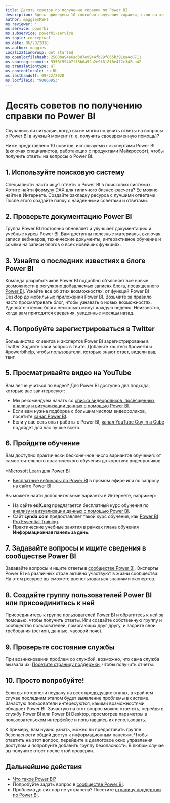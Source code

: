 ```yaml
---
title: Десять советов по получению справки по Power BI
description: Здесь приведены 10 способов получения справки, если вы хотите узнать о работе Power BI.
author: maggiesMSFT
ms.reviewer: ''
ms.service: powerbi
ms.subservice: powerbi-service
ms.topic: conceptual
ms.date: 06/28/2018
ms.author: maggies
LocalizationGroup: Get started
ms.openlocfilehash: 2500ba94a6ad387e9944fb29f865b391ea4c0711
ms.sourcegitcommit: 9350f994b7f18b0a52a2e9f8f8f8e472c342ea42
ms.translationtype: HT
ms.contentlocale: ru-RU
ms.lasthandoff: 09/22/2020
ms.locfileid: "90860953"
---
```

# <a name="10-tips-for-getting-help-with-your-power-bi-questions"></a>Десять советов по получению справки по Power BI
Случались ли ситуации, когда вы не могли получить ответы на вопросы о Power BI в нужный момент (т. е. получить своевременную помощь)? 

Ниже представлено 10 советов, используемых экспертами Power BI (включая специалистов, работающих с продуктами Майкрософт), чтобы получить ответы на вопросы о Power BI.

## <a name="1-use-a-search-engine"></a>1\. Используйте поисковую систему
Специалисты часто ищут ответы о Power BI в поисковых системах. Хотите найти формулу DAX для типичного бизнес-расчета? Ее можно найти в Интернете. Создайте закладку ресурса с лучшими ответами. После этого создайте папку с найденными советами и ответами.


## <a name="2-check-the-power-bi-documentation"></a>2\. Проверьте документацию Power BI
Группа Power BI постоянно обновляет и улучшает документацию и учебные курсы Power BI. Вам доступны полезные материалы, включая записи вебинаров, технические документы, интерактивное обучение и ссылки на записи блогов о всех новейших функциях.

## <a name="3-read-the-power-bi-blog-for-the-latest-news"></a>3\. Узнайте о последних известиях в блоге Power BI
Команда разработчиков Power BI подробно объясняет все новые возможности в регулярно добавляемых [записях блога, посвященного Power BI](https://powerbi.microsoft.com/blog/). Узнайте все об этих возможностях: от функций Power BI Desktop до мобильных приложений Power BI. Возьмите за правило часто просматривать блог, чтобы узнавать о новых возможностях. Уделяйте чтению блога несколько минут каждую неделю. Неизвестно, когда вам пригодятся сведения, увиденные месяцы назад.

## <a name="4-try-twitter"></a>4\. Попробуйте зарегистрироваться в Twitter
Большинство клиентов и экспертов Power BI зарегистрированы в Twitter. Задайте свой вопрос в твите. Добавьте хэштеги #powerbi и #powerbihelp, чтобы пользователи, которые знают ответ, видели ваш твит.

## <a name="5-watch-videos-on-youtube"></a>5\. Просматривайте видео на YouTube
Вам легче учиться по видео? Для Power BI доступно два подхода, которые вас заинтересуют:

* Мы рекомендуем начать со [списка видеороликов, посвященных анализу и визуализации данных с помощью Power BI](https://www.youtube.com/playlist?list=PL1N57mwBHtN0JFoKSR0n-tBkUJHeMP2cP).
* Если вам нужна подборка с большим числом видеороликов, посетите [канал Power BI](https://www.youtube.com/user/mspowerbi/videos).
* Если у вас есть опыт работы с Power BI, [канал YouTube Guy in a Cube](https://www.youtube.com/channel/UCFp1vaKzpfvoGai0vE5VJ0w) подойдет для вас лучше всего.

## <a name="6-attend-training"></a>6\. Пройдите обучение
Вам доступно практически бесконечное число вариантов обучения: от самостоятельного практического обучения до коротких видеороликов.

*[Microsoft Learn для Power BI](/learn/powerplatform/power-bi?WT.mc_id=powerbi_landingpage-docs-link)
* [Бесплатные вебинары по Power BI](webinars.md) в прямом эфире или по запросу на сайте Power BI.

Вы можете найти дополнительные варианты в Интернете, например:

* На сайте **edX.org** предлагается бесплатный курс обучения по [анализу и визуализации данных с помощью Power BI](https://www.edx.org/course/analyzing-visualizing-data-power-bi-microsoft-dat207x-4).
* Сайт **Lynda.com** предоставляет такой курс обучения, как [Power BI Pro Essential Training](https://www.lynda.com/Power-BI-tutorials/Power-BI-Pro-Essential-Training/485820-2.html).
* Практические учебные занятия в рамках плана обучения **Информационная панель за день**.

## <a name="7-ask-or-search-in-the-power-bi-community"></a>7\. Задавайте вопросы и ищите сведения в сообществе Power BI
Задавайте вопросы и ищите ответы в [сообществе Power BI](https://community.powerbi.com). Эксперты Power BI из различных стран активно участвуют в жизни сообщества. На этом ресурсе вы сможете воспользоваться знаниями экспертов.

## <a name="8-join-or-create-a-power-bi-user-group"></a>8\. Создайте группу пользователей Power BI или присоединитесь к ней
Присоединитесь к [группе пользователей Power BI](https://community.powerbi.com/t5/Power-BI-User-Groups/ct-p/Groups) и обратитесь к ней за помощью, чтобы получить ответы. Или создайте собственную группу и сообщество пользователей, помогающих друг другу, и задайте свои требования (регион, данные, часовой пояс).

## <a name="9-check-the-service-status"></a>9\. Проверьте состояние службы
При возникновении проблем со службой, возможно, что сама служба вызвала их. [Посетите страницу поддержки](https://powerbi.microsoft.com/support/), чтобы получить отчеты.

## <a name="10-just-try-it"></a>10. Просто попробуйте!
Если вы потерпели неудачу на всех предыдущих этапах, в крайнем случае последним этапом будет выявление проблемы в системе. Зачастую пользователи интересуются, какими возможностями обладает Power BI. Зачастую на этот вопрос можно ответить, перейдя в службу Power BI или Power BI Desktop, просмотрев параметры в пользовательском интерфейсе и попытавшись их использовать.

К примеру, вам нужно узнать, можно ли предоставить группе безопасности общий доступ к информационным панелям. Чтобы ответить на этот вопрос, перейдите в диалоговое окно управления доступом и попробуйте добавить группу безопасности. В любом случае вы получите ответ после этой проверки.

## <a name="next-steps"></a>Дальнейшие действия
* [Что такое Power BI?](power-bi-overview.md)
* Попробуйте задать вопрос в [сообществе Power BI](https://community.powerbi.com/).
* Проблема до сих пор не устранена? Посетите [страницу поддержки по Power BI](https://powerbi.microsoft.com/support/).
